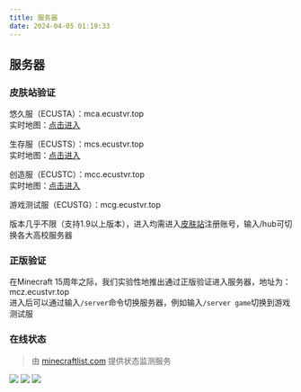```yaml
---
title: 服务器
date: 2024-04-05 01:19:33
---
```

## 服务器
### 皮肤站验证
悠久服（ECUSTA）：mca.ecustvr.top  
实时地图：[点击进入](http://mcmapa.ecustvr.top/)

生存服（ECUSTS）：mcs.ecustvr.top  
实时地图：[点击进入](http://mcmap.ecustvr.top/)

创造服（ECUSTC）：mcc.ecustvr.top  
实时地图：[点击进入](http://mcmaps.ecustvr.top/)

游戏测试服（ECUSTG）：mcg.ecustvr.top

版本几乎不限（支持1.9以上版本），进入均需进入[皮肤站](https://mcskin.ecustvr.top/)注册账号，输入/hub可切换各大高校服务器

### 正版验证
在Minecraft 15周年之际，我们实验性地推出通过正版验证进入服务器，地址为：mcz.ecustvr.top  
进入后可以通过输入`/server`命令切换服务器，例如输入`/server game`切换到游戏测试服

### 在线状态
> 由 [minecraftlist.com](https://minecraftlist.com/) 提供状态监测服务

[![](https://minecraftlist.com/servers/mca.ecustvr.top/banner@2x.jpg)](https://minecraftlist.com/servers/mca.ecustvr.top)
[![](https://minecraftlist.com/servers/mcs.ecustvr.top/banner@2x.jpg)](https://minecraftlist.com/servers/mcs.ecustvr.top)
[![](https://minecraftlist.com/servers/mcc.ecustvr.top/banner@2x.jpg)](https://minecraftlist.com/servers/mcc.ecustvr.top)